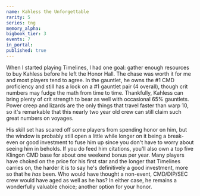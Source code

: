 ```yaml
---
name: Kahless the Unforgettable
rarity: 5
series: tng
memory_alpha:
bigbook_tier: 3
events: 7
in_portal:
published: true
---
```


When I started playing Timelines, I had one goal: gather enough resources to buy Kahless before he left the Honor Hall. The chase was worth it for me and most players tend to agree. In the gauntlet, he owns the #1 CMD proficiency and still has a lock on a #1 gauntlet pair (4 overall), though crit numbers may fudge the math from time to time. Thankfully, Kahless can bring plenty of crit strength to bear as well with occasional 65% gauntlets. Power creep and lizards are the only things that travel faster than warp 10, so it's remarkable that this nearly two year old crew can still claim such great numbers on voyages.

His skill set has scared off some players from spending honor on him, but the window is probably still open a little while longer on it being a break-even or good investment to fuse him up since you don't have to worry about seeing him in beholds. If you do feed him citations, you'll also own a top five Klingon CMD base for about one weekend bonus per year. Many players have choked on the price for his first star and the longer that Timelines carries on, the harder it is to say he's definitively a good investment, more so that he  _has_  been. Who would have thought a non-event, CMD/DIP/SEC crew would have aged as well as he has? In either case, he remains a wonderfully valuable choice; another option for your honor. 
